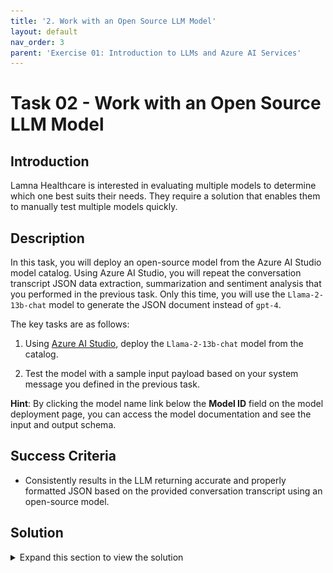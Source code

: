 ```yaml
---
title: '2. Work with an Open Source LLM Model'
layout: default
nav_order: 3
parent: 'Exercise 01: Introduction to LLMs and Azure AI Services'
---
```


# Task 02 - Work with an Open Source LLM Model

## Introduction

Lamna Healthcare is interested in evaluating multiple models to determine which one best suits their needs. They require a solution that enables them to manually test multiple models quickly.

## Description

In this task, you will deploy an open-source model from the Azure AI Studio model catalog. Using Azure AI Studio, you will repeat the conversation transcript JSON data extraction, summarization and sentiment analysis that you performed in the previous task. Only this time, you will use the `Llama-2-13b-chat` model to generate the JSON document instead of `gpt-4`.

The key tasks are as follows:

1. Using [Azure AI Studio](https://ai.azure.com), deploy the `Llama-2-13b-chat` model from the catalog.

2. Test the model with a sample input payload based on your system message you defined in the previous task.

**Hint**: By clicking the model name link below the **Model ID** field on the model deployment page, you can access the model documentation and see the input and output schema.

## Success Criteria

* Consistently results in the LLM returning accurate and properly formatted JSON based on the provided conversation transcript using an open-source model.

## Solution

<details markdown="block">
<summary>Expand this section to view the solution</summary>

##### 1) Work with an Open Source LLM Model

In this step, you'll deploy an open source Llama2 model from Meta.

1. In [Azure AI Studio](https://ai.azure.com), ensure you are in the project you created in the previous task, and select **Deployments** from the left-hand menu.

2. Select **Create deployment**.
  
   ![LLMOps Workshop](images/labgrab17.png)

3. Search for and select the model **Llama-2-13b-chat** then select **Confirm**.
   ![LLMOps Workshop](images/labgrab18.png)

4. Select the deployment option **Managed Compute without Azure AI Content Safety**.
   ![LLMOps Workshop](images/labgrab19.png)

5. Check the box that shows **I want to use shared quota and I acknowledge that this endpoint will be deleted in 168 hours.**.

6. Select the **Standard_NC24s_v3** compute for inference with the selected model, for this workshop one instance is enough.

7. If you do not have enough quota you can access the AzureML Quota option in the Managed tab to request an increase in quota for the selected resource, or choose a different compute with quota availability.

8. Click the **Deploy** button.

   ![LLMOps Workshop](images/labgrab20.png)

9. The creation of the deployment will take a few minutes, the time varies, but generally between 10 and 20 minutes. (If you notice your Traffic allocation is 0% select **Update traffic** and set it to 100%, if you get an error try again.)

   ![LLMOps Workshop](images/labgrab21.png)

10. Once the deployment has succeeded (the Provisioning state will display **Succeeded**), test this model by selecting the **Test** tab on the model page.

11. Select the gear icon on the top right of the chat and adjust the ```max_next_tokens``` parameter to 1000 so we can test the same example we used with the gpt-4 model. **Click Accept**

    ![LLMOps Workshop](images/labgrab22.png)

12. Copy the text below and paste it into the **Start typing here text box** and then press **send**. Notice the input payload contains the system message and the transcript of the conversation in the user message.

    ```text
    {
      "input_data": {
        "input_string": [
          {
            "role": "system",
            "content": "You're an AI assistant that helps telco company to extract valuable information from their conversations by creating JSON documents for each conversation transcription you receive. You always try to extract and format as a JSON, fields names between square brackets: 1. Customer Name [name] 2. Customer Contact Phone [phone] 3. Main Topic of the Conversation [topic] 4. Customer Sentiment (Neutral, Positive, Negative)[sentiment] 5. How the Agent Handled the Conversation [agent_behavior] 6. What was the FINAL Outcome of the Conversation [outcome] 7. A really brief Summary of the Conversation [summary] Only extract information that you're sure. If you're unsure, write 'Unknown/Not Found' in the JSON file. Your answers outputs contains only the json document."
          },
          {
            "role": "user",
            "content": "Agent: Hello, welcome to Telco's customer service. My name is Juan, how can I assist you? Client: Hello, Juan. I'm calling because I'm having issues with my mobile data plan. It's very slow and I can't browse the internet or use my apps. Agent: I'm very sorry for the inconvenience, sir. Could you please tell me your phone number and your full name? Client: Yes, sure. My number is 011-4567-8910 and my name is Martín Pérez. Agent: Thank you, Mr. Pérez. I'm going to check your plan and your data usage. One moment, please. Client: Okay, thank you. Agent: Mr. Pérez, I've reviewed your plan and I see that you have contracted the basic plan of 2 GB of data per month. Is that correct? Client: Yes, that's correct. Agent: Well, I inform you that you have consumed 90% of your data limit and you only have 200 MB available until the end of the month. That's why your browsing speed has been reduced. Client: What? How is that possible? I barely use the internet on my cell phone. I only check my email and my social networks from time to time. I don't watch videos or download large files. Agent: I understand, Mr. Pérez. But keep in mind that some applications consume data in the background, without you realizing it. For example, automatic updates, backups, GPS, etc. Client: Well, but they didn't explain that to me when I contracted the plan. They told me that with 2 GB I would have enough for the whole month. I feel cheated. Agent: I apologize, Mr. Pérez. It was not our intention to deceive you. I offer you a solution: if you want, you can change your plan to a higher one, with more GB of data and higher speed. This way you can enjoy a better browsing experience. Client: And how much would that cost me? Agent: We have a special offer for you. For only 10 pesos more per month, you can access the premium plan of 5 GB of data and 4G speed. Are you interested? Client: Mmm, I don't know. Isn't there another option? Can't you give me more speed without charging me more? Agent: I'm sorry, Mr. Pérez. That's the only option we have available. If you don't change your plan, you'll have to wait until next month to recover your normal speed. Or you can buy an additional data package, but it would be more expensive than changing plans. Client: Well, let me think about it. Can I call later to confirm? Agent: Of course, Mr. Pérez. You can call whenever you want. The number is the same one you dialed now. Is there anything else I can help you with? Client: No, that's all. Thank you for your attention. Agent: Thank you, Mr. Pérez. Have a good day. Goodbye."
          }
        ],
        "parameters": {
          "temperature": 0.8,
          "top_p": 0.8,
          "do_sample": true,
          "max_new_tokens": 1000
        }
      }
    }
    ```

13. Observe the response generated by the Llama2 model. You should see a result generated by the model similar to the one shown in the image below.

    ![LLMOps Workshop](images/labgrab23.png)

14. Optionally, select the **Details** tab of the deployed model and choose **Open in playground** to test the model using the Azure AI Studio Playground experience.

</details>
